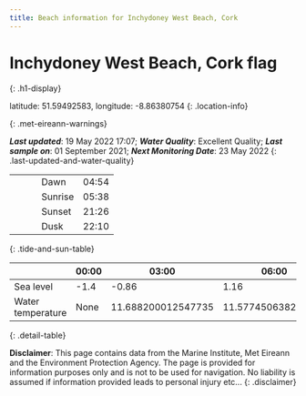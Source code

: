 ```yaml
---
title: Beach information for Inchydoney West Beach, Cork
---
```

# Inchydoney West Beach, Cork <span class="material-icons blue-flag" alt="This a Blue Flag beach">flag</span>
{: .h1-display}

latitude: 51.59492583, longitude: -8.86380754
{: .location-info}


{: .met-eireann-warnings}

___Last updated___: 19 May 2022 17:07; ___Water Quality___: Excellent Quality;
___Last sample on___: 01 September 2021; ___Next Monitoring Date___: 23 May 2022
{: .last-updated-and-water-quality}

|   |   |   |   |   |
|---|---|---|---|---|
|   |   |   | Dawn  | 04:54 |
|   |   |   | Sunrise  | 05:38 |
|   |   |   | Sunset  | 21:26 |
|   |   |   | Dusk  | 22:10 |
{: .tide-and-sun-table}

<div></div>

| | 00:00 | 03:00 | 06:00 | 09:00 | 12:00 | 15:00 | 18:00 | 21:00 |
|---|---|---|---|---|---|---|---|---|
| Sea level | -1.4 | -0.86 | 1.16 | 0.77| -1.2 | -1.01 | 0.99 | 1.01 |
| Water temperature | None | 11.688200012547735 | 11.577450638263379 | 11.626233029885881 | 11.880046506643634 | 12.069652343977134 | 11.964698666761642 | 11.957619035757022 |
{: .detail-table}

__Disclaimer__: This page contains data from the Marine Institute,
Met Eireann and the Environment Protection Agency. The page is provided for
information purposes only and is not to be used for navigation. No liability
is assumed if information provided leads to personal injury etc...
{: .disclaimer}